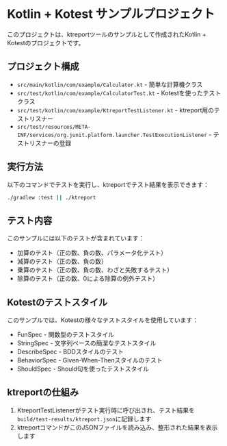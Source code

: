 # Kotlin + Kotest サンプルプロジェクト

このプロジェクトは、ktreportツールのサンプルとして作成されたKotlin + Kotestのプロジェクトです。

## プロジェクト構成

- `src/main/kotlin/com/example/Calculator.kt` - 簡単な計算機クラス
- `src/test/kotlin/com/example/CalculatorTest.kt` - Kotestを使ったテストクラス
- `src/test/kotlin/com/example/KtreportTestListener.kt` - ktreport用のテストリスナー
- `src/test/resources/META-INF/services/org.junit.platform.launcher.TestExecutionListener` - テストリスナーの登録

## 実行方法

以下のコマンドでテストを実行し、ktreportでテスト結果を表示できます：

```bash
./gradlew :test || ./ktreport
```

## テスト内容

このサンプルには以下のテストが含まれています：

- 加算のテスト（正の数、負の数、パラメータ化テスト）
- 減算のテスト（正の数、負の数）
- 乗算のテスト（正の数、負の数、わざと失敗するテスト）
- 除算のテスト（正の数、0による除算の例外テスト）

## Kotestのテストスタイル

このサンプルでは、Kotestの様々なテストスタイルを使用しています：

- FunSpec - 関数型のテストスタイル
- StringSpec - 文字列ベースの簡潔なテストスタイル
- DescribeSpec - BDDスタイルのテスト
- BehaviorSpec - Given-When-Thenスタイルのテスト
- ShouldSpec - Should句を使ったテストスタイル

## ktreportの仕組み

1. KtreportTestListenerがテスト実行時に呼び出され、テスト結果を`build/test-results/ktreport.json`に記録します
2. ktreportコマンドがこのJSONファイルを読み込み、整形された結果を表示します
